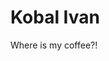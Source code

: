 <!DOCTYPE html>
<html lang="en">
  <head>
    <meta charset="UTF-8" />
    <meta name="viewport" content="width=device-width, initial-scale=1.0" />
    <link
      rel="stylesheet"
      href="https://cdn.jsdelivr.net/npm/bootstrap@5.3.8/dist/css/bootstrap.min.css"
    />
  </head>
  <body>
    <h1>Kobal Ivan</h1>
    <p>Where is my coffee?!</p>
  </body>
</html>





